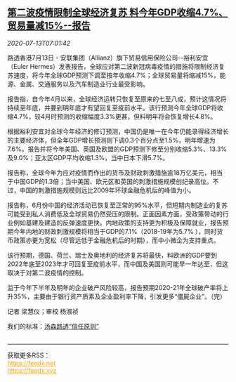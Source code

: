 <!--1594624994000-->
[第二波疫情限制全球经济复苏 料今年GDP收缩4.7%、贸易量减15%--报告](https://cn.reuters.com/article/global-economy-0713-mon-eulerhermes-idCNKCS24E0KJ)
------

<div><i>2020-07-13T07:01:42</i></div><div class="StandardArticleBody_body"><p>路透香港7月13日 - 安联集团（Allianz）旗下贸易信用保险公司--裕利安宜（Euler Hermes）发表报告，全球应对第二波新冠病毒疫情的措施将限制经济复苏速度，将今年全球GDP预测下调至按年收缩4.7%；全球贸易量将缩减15%，能源、金属、交通服务以及汽车制造业行业最受影响。 </p><p>报告指，自今年4月以来，全球经济运转只恢复至原来的七至八成，预计这情况将持续至年底，并要到明年底才有望回复至疫前水平。该行预测今年全球GDP将收缩4.7%，较4月时预测的收缩幅度3.3%更甚，但料明年将会恢复增长4.8%。 </p><p>根据裕利安宜对全球今年经济的修订预测，中国仍是唯一在今年仍能录得经济增长的主要经济体，但全年GDP增长预测则下调0.3个百分点至1.5%，明年增速为7.6%。报告并将今年美国、英国及欧盟的GDP预测下修至分别收缩5.3%、13.3%及9.0%；亚太区GDP平均收缩1.3%，当中日本下滑5.7%。 </p><p>报告称，全球今年为应对疫情而作出的货币及财政刺激措施逾18万亿美元，相当于中国GDP的1.3倍；当中美国、欧元区和英国的刺激措施规模创纪录高位。不过，中国的刺激措施规模则远比2009年环球金融危机后的峰值为小。 </p><p>报告称，6月份中国的经济活动已恢复至正常的95%水平，但短期内制造业的复苏可能受到私人消费低及全球贸易仍然受压的限制。正面因素方面，受政策带动的行业例如基建及建造的反弹速度更快。内地政策的支持更为积极及保障就业，报告预期今年内地的财政刺激规模将相当于GDP的7.1%（2018-19年为5.7% ），同时货币政策亦更为宽松（尽管远低于金融危机后的时期），而中小微企为支持重点。 </p><p>该行预期，德国、荷兰、瑞士及奥地利的经济复苏将最快，料欧洲的GDP要到2022年底至2023年才可回复至疫前水平，而中国及美国则可能早一年达至，但这取决于对第二波疫情的控制。 </p><p>监于今年下半年及明年的企业破产风险较高，报告预期2020-21年全球破产率将上升35%，主要由于银行资产质素及企业盈利率下降，引发更多“僵屍企业”。（完）  </p><div class="Attribution_container"><div class="Attribution_attribution"><p class="Attribution_content">记者 梁慧仪；审校 杨淑祯 </p></div></div><div class="StandardArticleBody_trustBadgeContainer"><span class="StandardArticleBody_trustBadgeTitle">我们的标准：</span><span class="trustBadgeUrl"><a href="https://www.thomsonreuters.cn/content/dam/openweb/documents/pdf/china/brochures/about-us-1.pdf">汤森路透“信任原则”</a></span></div></div><br><hr><div>获取更多RSS：<br><a href="https://feedx.net" style="color:orange" target="_blank">https://feedx.net</a> <br><a href="https://feedx.xyz" style="color:orange" target="_blank">https://feedx.xyz</a><br></div>
